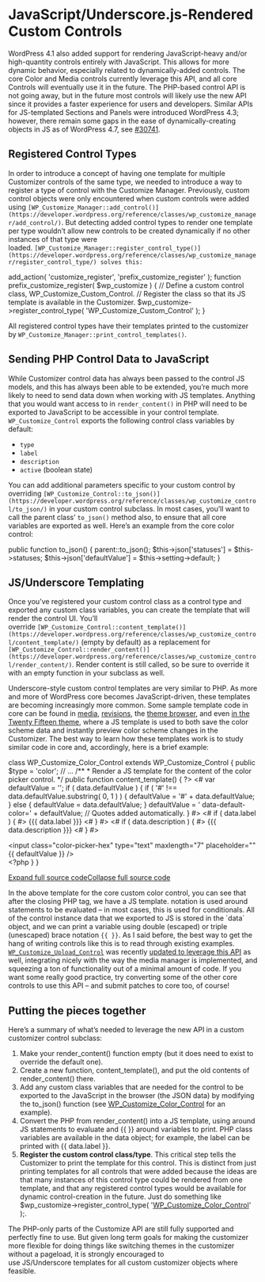 # JavaScript/Underscore.js-Rendered Custom Controls

WordPress 4.1 also added support for rendering JavaScript-heavy and/or high-quantity controls entirely with JavaScript. This allows for more dynamic behavior, especially related to dynamically-added controls. The core Color and Media controls currently leverage this API, and all core Controls will eventually use it in the future. The PHP-based control API is not going away, but in the future most controls will likely use the new API since it provides a faster experience for users and developers. Similar APIs for JS-templated Sections and Panels were introduced WordPress 4.3; however, there remain some gaps in the ease of dynamically-creating objects in JS as of WordPress 4.7, see [#30741](https://core.trac.wordpress.org/ticket/30741).

## Registered Control Types

In order to introduce a concept of having one template for multiple Customizer controls of the same type, we needed to introduce a way to register a type of control with the Customize Manager. Previously, custom control objects were only encountered when custom controls were added using `[WP_Customize_Manager::add_control()](https://developer.wordpress.org/reference/classes/wp_customize_manager/add_control/)`. But detecting added control types to render one template per type wouldn’t allow new controls to be created dynamically if no other instances of that type were loaded. `[WP_Customize_Manager::register_control_type()](https://developer.wordpress.org/reference/classes/wp_customize_manager/register_control_type/) solves this:`

add\_action( 'customize\_register', 'prefix\_customize\_register' );
function prefix\_customize\_register( $wp\_customize ) {
  // Define a custom control class, WP\_Customize\_Custom\_Control.
  // Register the class so that its JS template is available in the Customizer.
  $wp\_customize->register\_control\_type( 'WP\_Customize\_Custom\_Control' );
}

All registered control types have their templates printed to the customizer by `WP_Customize_Manager::print_control_templates()`.

## Sending PHP Control Data to JavaScript

While Customizer control data has always been passed to the control JS models, and this has always been able to be extended, you’re much more likely to need to send data down when working with JS templates. Anything that you would want access to in `render_content()` in PHP will need to be exported to JavaScript to be accessible in your control template. `WP_Customize_Control` exports the following control class variables by default:

*   `type`
*   `label`
*   `description`
*   `active` (boolean state)

You can add additional parameters specific to your custom control by overriding `[WP_Customize_Control::to_json()](https://developer.wordpress.org/reference/classes/wp_customize_control/to_json/)` in your custom control subclass. In most cases, you’ll want to call the parent class’ `to_json()` method also, to ensure that all core variables are exported as well. Here’s an example from the core color control:

public function to\_json() {
  parent::to\_json();
  $this->json\['statuses'\] = $this->statuses;
  $this->json\['defaultValue'\] = $this->setting->default;
}

## JS/Underscore Templating

Once you’ve registered your custom control class as a control type and exported any custom class variables, you can create the template that will render the control UI. You’ll override `[WP_Customize_Control::content_template()](https://developer.wordpress.org/reference/classes/wp_customize_control/content_template/)` (empty by default) as a replacement for `[WP_Customize_Control::render_content()](https://developer.wordpress.org/reference/classes/wp_customize_control/render_content/)`. Render content is still called, so be sure to override it with an empty function in your subclass as well.

Underscore-style custom control templates are very similar to PHP. As more and more of WordPress core becomes JavaScript-driven, these templates are becoming increasingly more common. Some sample template code in core can be found in [media](https://core.trac.wordpress.org/browser/trunk/src/wp-includes/media-template.php), [revisions](https://core.trac.wordpress.org/browser/trunk/src/wp-admin/includes/revision.php#L260), the [theme browser](https://core.trac.wordpress.org/browser/trunk/src/wp-admin/themes.php#L293), and even [in the Twenty Fifteen theme](https://core.trac.wordpress.org/browser/trunk/src/wp-content/themes/twentyfifteen/inc/customizer.php#L266), where a JS template is used to both save the color scheme data and instantly preview color scheme changes in the Customizer. The best way to learn how these templates work is to study similar code in core and, accordingly, here is a brief example:

class WP\_Customize\_Color\_Control extends WP\_Customize\_Control {
  public $type = 'color';
// ...
  /\*\*
   \* Render a JS template for the content of the color picker control.
   \*/
  public function content\_template() {
    ?>
    <# var defaultValue = '';
    if ( data.defaultValue ) {
      if ( '#' !== data.defaultValue.substring( 0, 1 ) ) {
        defaultValue = '#' + data.defaultValue;
      } else {
        defaultValue = data.defaultValue;
      }
      defaultValue = ' data-default-color=' + defaultValue; // Quotes added automatically.
    } #>
    <label>
      <# if ( data.label ) { #>
        <span class="customize-control-title">{{{ data.label }}}</span>
      <# } #>
      <# if ( data.description ) { #>
        <span class="description customize-control-description">{{{ data.description }}}</span>
      <# } #>
      <div class="customize-control-content">
        <input class="color-picker-hex" type="text" maxlength="7" placeholder="<?php esc\_attr\_e( 'Hex Value' ); ?>" {{ defaultValue }} />
      </div>
    </label>
    <?php
  }
}

[Expand full source code](#)[Collapse full source code](#)

In the above template for the core custom color control, you can see that after the closing PHP tag, we have a JS template. notation is used around statements to be evaluated – in most cases, this is used for conditionals. All of the control instance data that we exported to JS is stored in the \`data\` object, and we can print a variable using double (escaped) or triple (unescaped) brace notation `{{ }}`. As I said before, the best way to get the hang of writing controls like this is to read through existing examples. [`WP_Customize_Upload_Control`](https://core.trac.wordpress.org/browser/trunk/src/wp-includes/class-wp-customize-control.php#L639) was recently [updated to leverage this API](https://core.trac.wordpress.org/changeset/30309) as well, integrating nicely with the way the media manager is implemented, and squeezing a ton of functionality out of a minimal amount of code. If you want some really good practice, try converting some of the other core controls to use this API – and submit patches to core too, of course!

## Putting the pieces together

Here’s a summary of what’s needed to leverage the new API in a custom customizer control subclass:

1.  Make your render\_content() function empty (but it does need to exist to override the default one).
2.  Create a new function, content\_template(), and put the old contents of render\_content() there.
3.  Add any custom class variables that are needed for the control to be exported to the JavaScript in the browser (the JSON data) by modifying the to\_json() function (see [WP\_Customize\_Color\_Control](https://developer.wordpress.org/reference/classes/wp_customize_color_control/) for an example).
4.  Convert the PHP from render\_content() into a JS template, using around JS statements to evaluate and {{ }} around variables to print. PHP class variables are available in the data object; for example, the label can be printed with {{ data.label }}.
5.  **Register the custom control class/type**. This critical step tells the Customizer to print the template for this control. This is distinct from just printing templates for all controls that were added because the ideas are that many instances of this control type could be rendered from one template, and that any registered control types would be available for dynamic control-creation in the future. Just do something like $wp\_customize->register\_control\_type( '[WP\_Customize\_Color\_Control](https://developer.wordpress.org/reference/classes/wp_customize_color_control/)' );.

The PHP-only parts of the Customize API are still fully supported and perfectly fine to use. But given long term goals for making the customizer more flexible for doing things like switching themes in the customizer without a pageload, it is strongly encouraged to use JS/Underscore templates for all custom customizer objects where feasible.